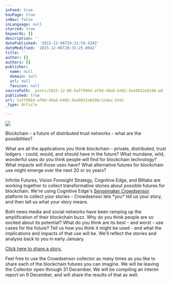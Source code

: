 ```yaml
---
inFeed: true
hasPage: true
inNav: false
inLanguage: null
starred: true
keywords: []
description: ''
datePublished: '2015-12-06T20:31:59.920Z'
dateModified: '2015-12-06T20:31:25.804Z'
title: ''
author: []
authors: []
publisher:
  name: null
  domain: null
  url: null
  favicon: null
sourcePath: _posts/2015-12-06-5aff9964-af0d-49a6-b482-5ee9812e8288.md
published: true
url: 5aff9964-af0d-49a6-b482-5ee9812e8288/index.html
_type: Article

---
```

![](https://the-grid-user-content.s3-us-west-2.amazonaws.com/8e6ebdc4-b31a-49e9-9f94-d42a8a56fc76.jpg)

Blockchain - a future of distributed trust networks - what are the possibilities?

What are all the applications you think blockchain - private, distributed, trust ledgers - could, would, and should have in the future?  What mundane, wild, wonderful uses do you think people will find for blockchain technology?  What impacts will those uses have? What alternative futures for blockchain use might emerge over the next 20 or so years?

Infinite Futures, Vision Foresight Strategy, Cognitive Edge, and B9labs are working together to collect transformative stories about possible futures for blockchain.  We're using Cognitive Edge's [Sensemaker Crowdsensor][0] platform to collect your stories - Crowdsensor lets \*you\* tell us your story, and then tell us what your story means.

Both news media and social networks have been ramping up the amplification of their blockchain buzz.  Why do you think people are so excited about its potential? What do you think are its best - and worst - use cases for the future? Tell us how you think it might be used - and what the implications and impacts of that use will be.  We'll reflect the stories and analysis back to you in early January.

[Click here to share a story.][1][][1]

[][0][][1]

Feel free to use the Crowdsensor collector as many times as you like to share each of the blockchain futures you can imagine.  We will be leaving the Collector open through 31 December.  We will be compiling an interim report on 9 December, and will share the results of that as well.

[0]: http://cognitive-edge.com/sensemaker/
[1]: http://merlion.sensemaker-suite.com/Collector/collector.gsp?projectID=BlockchainFutures&language=en#Collector